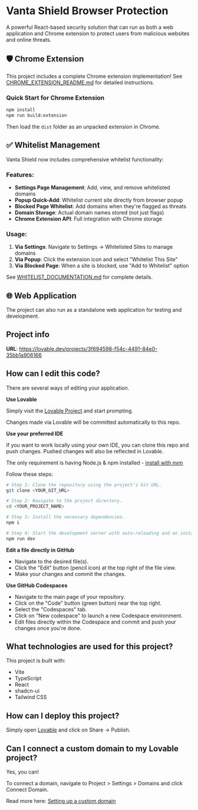 # Vanta Shield Browser Protection

A powerful React-based security solution that can run as both a web application and Chrome extension to protect users from malicious websites and online threats.

## 🛡️ Chrome Extension

This project includes a complete Chrome extension implementation! See [CHROME_EXTENSION_README.md](./CHROME_EXTENSION_README.md) for detailed instructions.

### Quick Start for Chrome Extension
```bash
npm install
npm run build:extension
```
Then load the `dist` folder as an unpacked extension in Chrome.

## ✅ Whitelist Management

Vanta Shield now includes comprehensive whitelist functionality:

### Features:
- **Settings Page Management**: Add, view, and remove whitelisted domains
- **Popup Quick-Add**: Whitelist current site directly from browser popup
- **Blocked Page Whitelist**: Add domains when they're flagged as threats
- **Domain Storage**: Actual domain names stored (not just flags)
- **Chrome Extension API**: Full integration with Chrome storage

### Usage:
1. **Via Settings**: Navigate to Settings → Whitelisted Sites to manage domains
2. **Via Popup**: Click the extension icon and select "Whitelist This Site"
3. **Via Blocked Page**: When a site is blocked, use "Add to Whitelist" option

See [WHITELIST_DOCUMENTATION.md](./WHITELIST_DOCUMENTATION.md) for complete details.

## 🌐 Web Application

The project can also run as a standalone web application for testing and development.

## Project info

**URL**: https://lovable.dev/projects/3f694598-f54c-4491-84e0-35bb1a906166

## How can I edit this code?

There are several ways of editing your application.

**Use Lovable**

Simply visit the [Lovable Project](https://lovable.dev/projects/3f694598-f54c-4491-84e0-35bb1a906166) and start prompting.

Changes made via Lovable will be committed automatically to this repo.

**Use your preferred IDE**

If you want to work locally using your own IDE, you can clone this repo and push changes. Pushed changes will also be reflected in Lovable.

The only requirement is having Node.js & npm installed - [install with nvm](https://github.com/nvm-sh/nvm#installing-and-updating)

Follow these steps:

```sh
# Step 1: Clone the repository using the project's Git URL.
git clone <YOUR_GIT_URL>

# Step 2: Navigate to the project directory.
cd <YOUR_PROJECT_NAME>

# Step 3: Install the necessary dependencies.
npm i

# Step 4: Start the development server with auto-reloading and an instant preview.
npm run dev
```

**Edit a file directly in GitHub**

- Navigate to the desired file(s).
- Click the "Edit" button (pencil icon) at the top right of the file view.
- Make your changes and commit the changes.

**Use GitHub Codespaces**

- Navigate to the main page of your repository.
- Click on the "Code" button (green button) near the top right.
- Select the "Codespaces" tab.
- Click on "New codespace" to launch a new Codespace environment.
- Edit files directly within the Codespace and commit and push your changes once you're done.

## What technologies are used for this project?

This project is built with:

- Vite
- TypeScript
- React
- shadcn-ui
- Tailwind CSS

## How can I deploy this project?

Simply open [Lovable](https://lovable.dev/projects/3f694598-f54c-4491-84e0-35bb1a906166) and click on Share -> Publish.

## Can I connect a custom domain to my Lovable project?

Yes, you can!

To connect a domain, navigate to Project > Settings > Domains and click Connect Domain.

Read more here: [Setting up a custom domain](https://docs.lovable.dev/tips-tricks/custom-domain#step-by-step-guide)
